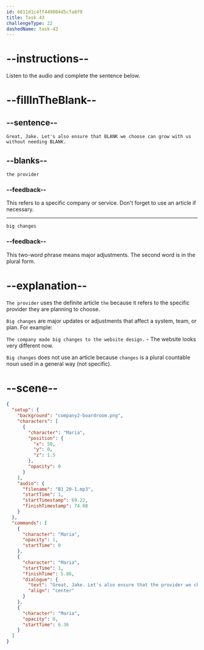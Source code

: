 ```yaml
---
id: 6811d1c4ff449004d5cfa8f9
title: Task 43
challengeType: 22
dashedName: task-43
---
```


<!-- (Audio) Maria: Great, Jake. Let's also ensure that the provider we choose can grow with us without needing big changes. -->

# --instructions--

Listen to the audio and complete the sentence below.

# --fillInTheBlank--

## --sentence--

`Great, Jake. Let's also ensure that BLANK we choose can grow with us without needing BLANK.`

## --blanks--

`the provider`

### --feedback--

This refers to a specific company or service. Don't forget to use an article if necessary.

---

`big changes`

### --feedback--

This two-word phrase means major adjustments. The second word is in the plural form.

# --explanation--

`The provider` uses the definite article `the` because it refers to the specific provider they are planning to choose.

`Big changes` are major updates or adjustments that affect a system, team, or plan. For example:

`The company made big changes to the website design.` - The website looks very different now.

`Big changes` does not use an article because `changes` is a plural countable noun used in a general way (not specific).

# --scene--

```json
{
  "setup": {
    "background": "company2-boardroom.png",
    "characters": [
      {
        "character": "Maria",
        "position": {
          "x": 50,
          "y": 0,
          "z": 1.5
        },
        "opacity": 0
      }
    ],
    "audio": {
      "filename": "B1_20-1.mp3",
      "startTime": 1,
      "startTimestamp": 69.22,
      "finishTimestamp": 74.08
    }
  },
  "commands": [
    {
      "character": "Maria",
      "opacity": 1,
      "startTime": 0
    },
    {
      "character": "Maria",
      "startTime": 1,
      "finishTime": 5.86,
      "dialogue": {
        "text": "Great, Jake. Let's also ensure that the provider we choose can grow with us without needing big changes.",
        "align": "center"
      }
    },
    {
      "character": "Maria",
      "opacity": 0,
      "startTime": 6.36
    }
  ]
}
```
